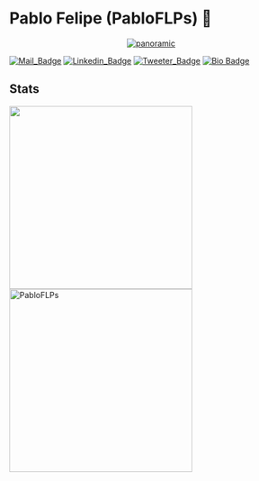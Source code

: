 # Pablo Felipe (PabloFLPs) 🦁

<p align="center">
  <a href="https://app.rocketseat.com.br/me/pablo-felps"><img src="https://i.ibb.co/kJsQgqz/panoramic.png" alt="panoramic" border="0" /></a>
</p>

[![Mail_Badge](https://img.shields.io/badge/mail-%20-orange)](mailto:pablofelipe1999@hotmail.com)
[![Linkedin_Badge](https://img.shields.io/badge/linkedin-%20-orange)](https://www.linkedin.com/in/pablo-felipe-lnkdn/)
[![Tweeter_Badge](https://img.shields.io/badge/twitter-%20-orange)](https://twitter.com/pablo_felps)
[![Bio Badge](https://img.shields.io/static/v1?label=hobbies&message=https://www.github.com/PabloFLPs/hobbies="Code%Gaming%Animes%Doramas"&color=orange)](https://www.github.com/PabloFLPs/)

## Stats

<p text-align="center">
  <div>
    <img width="325px" src="https://github-readme-stats.vercel.app/api/top-langs/?username=PabloFLPs&layout=compact&hide=c&theme=dark&hide_border=true"/>
    <img width="325px" src="https://github-readme-streak-stats.herokuapp.com/?user=PabloFLPs&theme=dark&hide_border=true" alt="PabloFLPs" />
  </div>
</p>

<!--
**PabloFLPs/PabloFLPs** is a ✨ _special_ ✨ repository because its `README.md` (this file) appears on your GitHub profile.

Here are some ideas to get you started:

- 🔭 I’m currently working on ...
- 🌱 I’m currently learning ...
- 👯 I’m looking to collaborate on ...
- 🤔 I’m looking for help with ...
- 💬 Ask me about ...
- 📫 How to reach me: ...
- 😄 Pronouns: ...
- ⚡ Fun fact: ...
-->
